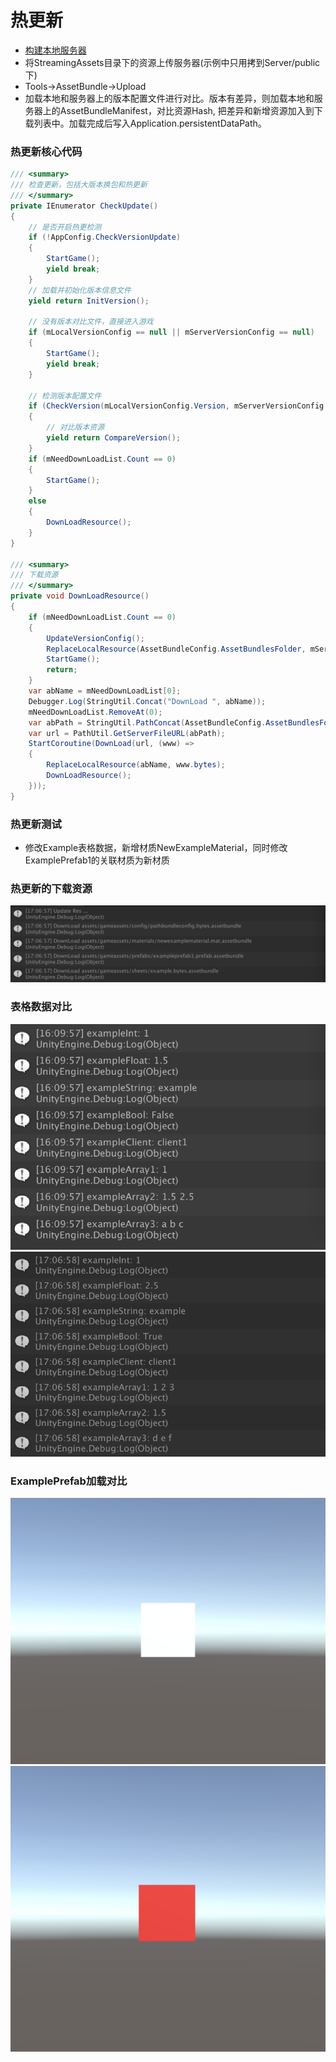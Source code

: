 # 热更新
* [构建本地服务器](../../Server/README.md)
* 将StreamingAssets目录下的资源上传服务器(示例中只用拷到Server/public下)
* Tools->AssetBundle->Upload
* 加载本地和服务器上的版本配置文件进行对比。版本有差异，则加载本地和服务器上的AssetBundleManifest，对比资源Hash, 把差异和新增资源加入到下载列表中。加载完成后写入Application.persistentDataPath。

### 热更新核心代码
~~~C#
/// <summary>
/// 检查更新，包括大版本换包和热更新
/// </summary>
private IEnumerator CheckUpdate()
{
    // 是否开启热更检测
    if (!AppConfig.CheckVersionUpdate)
    {
        StartGame();
        yield break;
    }
    // 加载并初始化版本信息文件
    yield return InitVersion();

    // 没有版本对比文件，直接进入游戏
    if (mLocalVersionConfig == null || mServerVersionConfig == null)
    {
        StartGame();
        yield break;
    }

    // 检测版本配置文件
    if (CheckVersion(mLocalVersionConfig.Version, mServerVersionConfig.Version))
    {
        // 对比版本资源
        yield return CompareVersion();
    }
    if (mNeedDownLoadList.Count == 0)
    {
        StartGame();
    }
    else
    {
        DownLoadResource();
    }
}

/// <summary>
/// 下载资源
/// </summary>
private void DownLoadResource()
{
    if (mNeedDownLoadList.Count == 0)
    {
        UpdateVersionConfig();
        ReplaceLocalResource(AssetBundleConfig.AssetBundlesFolder, mServerManifestData);
        StartGame();
        return;
    }
    var abName = mNeedDownLoadList[0];
    Debugger.Log(StringUtil.Concat("DownLoad ", abName));
    mNeedDownLoadList.RemoveAt(0);
    var abPath = StringUtil.PathConcat(AssetBundleConfig.AssetBundlesFolder, abName);
    var url = PathUtil.GetServerFileURL(abPath);
    StartCoroutine(DownLoad(url, (www) =>
    {
        ReplaceLocalResource(abName, www.bytes);
        DownLoadResource();
    }));
}
~~~

### 热更新测试
* 修改Example表格数据，新增材质NewExampleMaterial，同时修改ExamplePrefab1的关联材质为新材质

### 热更新的下载资源
![DownloadRes](images/003.png)

### 表格数据对比
![OldBytes](../Excel/images/002.png)
![NewBytes](images/004.png)

### ExamplePrefab加载对比
![OldExamplePrefab](images/001.png)
![NewExamplePrefab](images/002.png)

